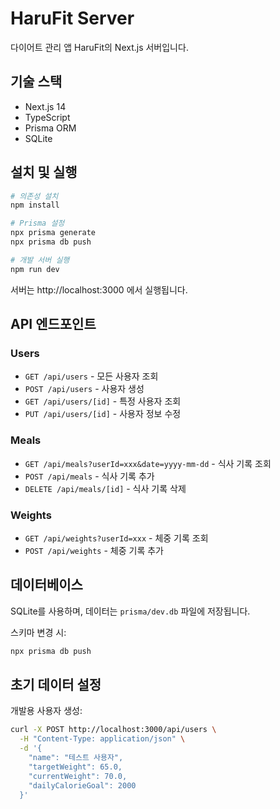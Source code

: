 # HaruFit Server

다이어트 관리 앱 HaruFit의 Next.js 서버입니다.

## 기술 스택

- Next.js 14
- TypeScript
- Prisma ORM
- SQLite

## 설치 및 실행

```bash
# 의존성 설치
npm install

# Prisma 설정
npx prisma generate
npx prisma db push

# 개발 서버 실행
npm run dev
```

서버는 http://localhost:3000 에서 실행됩니다.

## API 엔드포인트

### Users
- `GET /api/users` - 모든 사용자 조회
- `POST /api/users` - 사용자 생성
- `GET /api/users/[id]` - 특정 사용자 조회
- `PUT /api/users/[id]` - 사용자 정보 수정

### Meals
- `GET /api/meals?userId=xxx&date=yyyy-mm-dd` - 식사 기록 조회
- `POST /api/meals` - 식사 기록 추가
- `DELETE /api/meals/[id]` - 식사 기록 삭제

### Weights
- `GET /api/weights?userId=xxx` - 체중 기록 조회
- `POST /api/weights` - 체중 기록 추가

## 데이터베이스

SQLite를 사용하며, 데이터는 `prisma/dev.db` 파일에 저장됩니다.

스키마 변경 시:
```bash
npx prisma db push
```

## 초기 데이터 설정

개발용 사용자 생성:
```bash
curl -X POST http://localhost:3000/api/users \
  -H "Content-Type: application/json" \
  -d '{
    "name": "테스트 사용자",
    "targetWeight": 65.0,
    "currentWeight": 70.0,
    "dailyCalorieGoal": 2000
  }'
```

